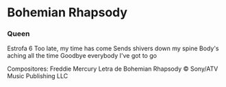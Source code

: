 # Bohemian Rhapsody
### Queen

Estrofa 6
Too late, my time has come
Sends shivers down my spine
Body's aching all the time
Goodbye everybody I've got to go



Compositores: Freddie Mercury
Letra de Bohemian Rhapsody © Sony/ATV Music Publishing LLC